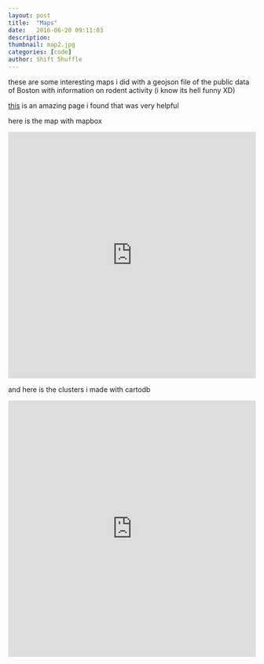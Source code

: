 ```yaml
---
layout: post
title:  "Maps"
date:   2016-06-20 09:11:03
description:
thumbnail: map2.jpg
categories: [code]
author: Shift Shuffle
---
```




these are some interesting maps i did with a geojson file of the public data of Boston with information on rodent activity (i know its hell funny XD)

[this](http://maptimeboston.github.io/leaflet-intro/) is an amazing page i found that was very helpful

here is the map with mapbox

<iframe width="100%" height="500px" frameBorder="0" src="https://a.tiles.mapbox.com/v4/shift.0eo7i450.html?access_token=pk.eyJ1Ijoic2hpZnQiLCJhIjoiY2lwZ2l4eTViMDAxbnVjbTQ4ZWpvZGpweiJ9.4DX3mPOaPUAvFz_xCP4Ghw"></iframe>


and here is the clusters i made with cartodb

<iframe width="100%" height="520" frameborder="0" src="https://gauss27.cartodb.com/viz/7b99f15e-3622-11e6-8fdf-0e674067d321/embed_map" allowfullscreen webkitallowfullscreen mozallowfullscreen oallowfullscreen msallowfullscreen></iframe>

